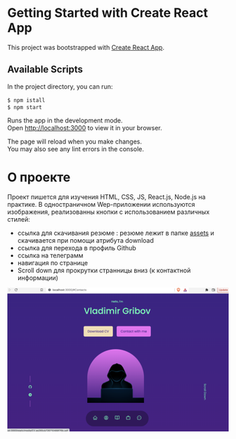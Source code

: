 # Getting Started with Create React App

This project was bootstrapped with [Create React App](https://github.com/facebook/create-react-app).

## Available Scripts

In the project directory, you can run:

```
$ npm istall
$ npm start
```

Runs the app in the development mode.\
Open [http://localhost:3000](http://localhost:3000) to view it in your browser.

The page will reload when you make changes.\
You may also see any lint errors in the console.

# О проекте

Проект пишется для изучения HTML, CSS, JS, React.js, Node.js на практике. 
В одностраничном Wep-приложении используются изображения, реализованны кнопки с использованием различных стилей: 
- ссылка для скачивания резюме : резюме лежит в папке [assets](https://github.com/Bytebale/React-portfolio-site/blob/main/src/assets/CV.pdf) и скачивается при помощи атрибута download 
- ссылка для перехода в профиль Github
- ссылка на телеграмм
- навигация по странице
- Scroll down для прокрутки странницы вниз (к контактной информации)

![Screenshot](https://github.com/Bytebale/React-portfolio-site/blob/main/Screenshot%202022-07-05%20at%2020.05.59.png)

